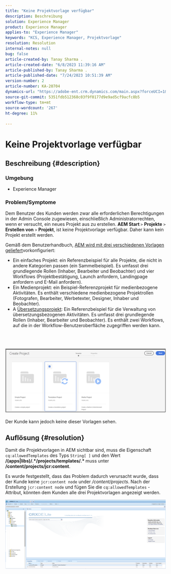 ```yaml
---
title: "Keine Projektvorlage verfügbar"
description: Beschreibung
solution: Experience Manager
product: Experience Manager
applies-to: "Experience Manager"
keywords: "KCS, Experience Manager, Projektvorlage"
resolution: Resolution
internal-notes: null
bug: false
article-created-by: Tanay Sharma .
article-created-date: "6/8/2023 11:39:16 AM"
article-published-by: Tanay Sharma .
article-published-date: "7/24/2023 10:51:39 AM"
version-number: 2
article-number: KA-20704
dynamics-url: "https://adobe-ent.crm.dynamics.com/main.aspx?forceUCI=1&pagetype=entityrecord&etn=knowledgearticle&id=d26e3015-f105-ee11-8f6e-6045bd006b3d"
source-git-commit: 5351fdb512368c03f9f0177d9e9ad5cf9acfc8b5
workflow-type: tm+mt
source-wordcount: '267'
ht-degree: 11%

---
```


# Keine Projektvorlage verfügbar

## Beschreibung {#description}


### Umgebung

- Experience Manager


### Problem/Symptome

Dem Benutzer des Kunden werden zwar alle erforderlichen Berechtigungen in der Admin Console zugewiesen, einschließlich Administratorrechten, wenn er versucht, ein neues Projekt aus zu erstellen. <b>AEM Start </b>`>`  <b>Projekte</b> `>`  <b>Erstellen von</b> `>`  <b>Projekt</b>, ist keine Projektvorlage verfügbar. Daher kann kein Projekt erstellt werden.

Gemäß dem Benutzerhandbuch, [AEM wird mit drei verschiedenen Vorlagen geliefert](https://experienceleague.adobe.com/docs/experience-manager-cloud-service/content/sites/authoring/projects/overview.html?lang=en#project-templates)vorkonfiguriert:

- Ein einfaches Projekt: ein Referenzbeispiel für alle Projekte, die nicht in andere Kategorien passen (ein Sammelbeispiel). Es umfasst drei grundlegende Rollen (Inhaber, Bearbeiter und Beobachter) und vier Workflows (Projektbestätigung, Launch anfordern, Landingpage anfordern und E-Mail anfordern).
- Ein Medienprojekt: ein Beispiel-Referenzprojekt für medienbezogene Aktivitäten. Es enthält verschiedene medienbezogene Projektrollen (Fotografen, Bearbeiter, Werbetexter, Designer, Inhaber und Beobachter).
- A [Übersetzungsprojekt](https://experienceleague.adobe.com/docs/experience-manager-cloud-service/content/sites/administering/reusing-content/translation/overview.html?lang=en): Ein Referenzbeispiel für die Verwaltung von übersetzungsbezogenen Aktivitäten. Es umfasst drei grundlegende Rollen (Inhaber, Bearbeiter und Beobachter). Es enthält zwei Workflows, auf die in der Workflow-Benutzeroberfläche zugegriffen werden kann.

<br><br><br>![](assets/___d36e3015-f105-ee11-8f6e-6045bd006b3d___.png)<br><br>
Der Kunde kann jedoch keine dieser Vorlagen sehen.


## Auflösung {#resolution}


Damit die Projektvorlagen in AEM sichtbar sind, muss die Eigenschaft `cq:allowedTemplates` des Typs `String[ ]` und den Wert <b>/(apps|libs)/.\*/projects/templates/.\* </b> muss unter <b>/content/projects/jcr:content</b>.

Es wurde festgestellt, dass das Problem dadurch verursacht wurde, dass der Kunde keine `jcr:content node` under */content/projects*. Nach der Erstellung `jcr:content node` und fügen Sie die `cq:allowedTemplates` -Attribut, könnten dem Kunden alle drei Projektvorlagen angezeigt werden.



![](assets/ef0af61b-2843-ed11-bba2-0022480866ad.png)
